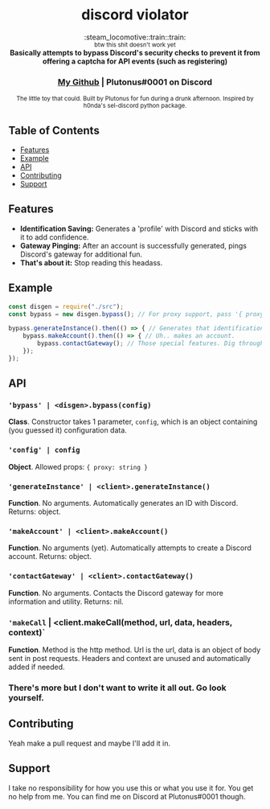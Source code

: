 <h1 align="center">discord violator</h1>
<div align="center">:steam_locomotive::train::train:<br/><small>btw this shit doesn't work yet</small></div>

<div align="center">
	<strong>Basically attempts to bypass Discord's security checks to prevent it from offering a captcha for API events (such as registering)</strong>
</div>

<div align="center">
	<h3>
		<a href="https://github.com/PlutonusDev">My Github</a>
		<span> | </span>
		<a>Plutonus#0001 on Discord</a>
	</h3>
</div>

<div align="center">
	<sub>The little toy that could. Built by Plutonus for fun during a drunk afternoon. Inspired by h0nda's sel-discord python package.</sub>
</div>


## Table of Contents
- [Features](#features)
- [Example](#example)
- [API](#api)
- [Contributing](#contributing)
- [Support](#support)

## Features
- __Identification Saving:__ Generates a 'profile' with Discord and sticks with it to add confidence.
- __Gateway Pinging:__ After an account is successfully generated, pings Discord's gateway for additional fun.
- __That's about it:__ Stop reading this headass.

## Example
```js
const disgen = require("./src");
const bypass = new disgen.bypass(); // For proxy support, pass '{ proxy: "xxx.xxx.xxx.xxx:xxxx" }'

bypass.generateInstance().then(() => { // Generates that identification I mentioned earlier. not required but definitely a good idea.
	bypass.makeAccount().then(() => { // Uh.. makes an account.
		bypass.contactGateway(); // Those special features. Dig through the code and find them yourself.
	});
});
```

## API
### `'bypass' | <disgen>.bypass(config)`
__Class__. Constructor takes 1 parameter, `config`, which is an object containing (you guessed it) configuration data.

### `'config' | config`
__Object__. Allowed props: `{ proxy: string }`

### `'generateInstance' | <client>.generateInstance()`
__Function__. No arguments. Automatically generates an ID with Discord. Returns: object.

### `'makeAccount' | <client>.makeAccount()`
__Function__. No arguments (yet). Automatically attempts to create a Discord account. Returns: object.

### `'contactGateway' | <client>.contactGateway()`
__Function__. No arguments. Contacts the Discord gateway for more information and utility. Returns: nil.

### `'makeCall` | <client.makeCall(method, url, data, headers, context)`
__Function__. Method is the http method. Url is the url, data is an object of body sent in post requests. Headers and context are unused and automatically added if needed.

### There's more but I don't want to write it all out. Go look yourself.


## Contributing
Yeah make a pull request and maybe I'll add it in.


## Support
I take no responsibility for how you use this or what you use it for. You get no help from me.
You can find me on Discord at Plutonus#0001 though.
